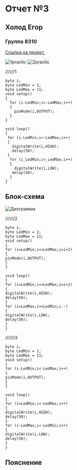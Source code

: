 
# Отчет №3
## Холод Егор
### Группа 8310


[Ссылка на проект.](https://www.tinkercad.com/things/lQFXhApmgRb-neat-duup-albar/editel?sharecode=KEmOuWFmRSa9RF8dlvIPBPZ8co_H_y2M2J33ZksteYQ)

![1practic](https://user-images.githubusercontent.com/106704479/195206070-5ec7d0fe-2cd0-4ea4-bda7-e6b46f97fade.jpg)
![2practic](https://user-images.githubusercontent.com/106704479/195206064-ce495b57-23ee-4264-9df5-e69bdd5a3b57.jpg)


//////1
```С++
byte i;
byte LedMin = 1;
byte LedMax = 11;
void setup()
{
  for (i-LedMin;i<-LedMax;i++)
  {
    pinMode(i,OUTPUT);
  }
}

void loop()
{
 for (i-LedMin;i<-LedMax;i++)
 {
   digitalWrite(i,HIGH);
   delay(50);
 }
  for (i_LedMin;i<_LedMax;i++)
  {
    digitalWrite(i,LOW);
   delay(50);
  }
}
```

## Блок-схема
![Диограмма](https://user-images.githubusercontent.com/106704479/195682039-44b128f0-4b10-4f0c-804e-b9d823a5bb76.jpg)

//////2
```С++
byte i;
byte LedMin = 2;
byte LedMax = 11;
void setup()
{
for (i=LedMin;i<=LedMax;i=i+2)
{
pinMode(i,OUTPUT);
}
}

void loop()
{
for (i=LedMin;i<=LedMax;i=i+2)
{
digitalWrite(i,HIGH);
delay(50);
}
for (i=LedMax;i>=LedMin;i--)
{
digitalWrite(i,LOW);
delay(50);
}
}
```

//////3
```С++
byte i;
byte LedMin = 1;
byte LedMax = 11;
void setup()
{
for (i-LedMin;i<-LedMax;i++)
{
pinMode(i,OUTPUT);
}
}

void loop()
{
for (i=LedMin;i<-LedMax;i++)
{
digitalWrite(i,HIGH);
delay(50);
}
for (i-LedMax;i<-LedMin;i++)
{
digitalWrite(i,LOW);
delay(50);
}
}
```

## Пояснение



